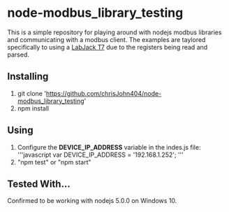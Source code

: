 # node-modbus_library_testing

This is a simple repository for playing around with nodejs modbus libraries and communicating with a modbus client.  The examples are taylored specifically to using a [LabJack T7](https://labjack.com/products/t7) due to the registers being read and parsed.


## Installing
1. git clone 'https://github.com/chrisJohn404/node-modbus_library_testing'
2. npm install

## Using
1. Configure the **DEVICE_IP_ADDRESS** variable in the indes.js file:
'''javascript
var DEVICE_IP_ADDRESS = '192.168.1.252';
'''
2. "npm test" or "npm start"

## Tested With...
Confirmed to be working with nodejs 5.0.0 on Windows 10.
